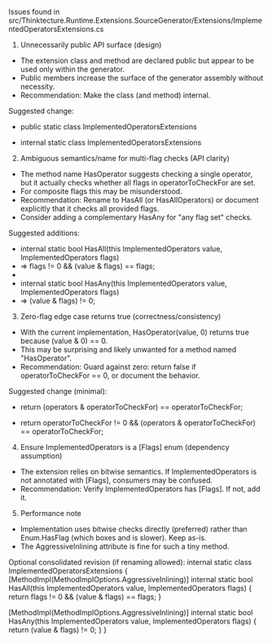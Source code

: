 Issues found in src/Thinktecture.Runtime.Extensions.SourceGenerator/Extensions/ImplementedOperatorsExtensions.cs

1) Unnecessarily public API surface (design)
- The extension class and method are declared public but appear to be used only within the generator.
- Public members increase the surface of the generator assembly without necessity.
- Recommendation: Make the class (and method) internal.

Suggested change:
- public static class ImplementedOperatorsExtensions
+ internal static class ImplementedOperatorsExtensions

2) Ambiguous semantics/name for multi-flag checks (API clarity)
- The method name HasOperator suggests checking a single operator, but it actually checks whether all flags in operatorToCheckFor are set.
- For composite flags this may be misunderstood.
- Recommendation: Rename to HasAll (or HasAllOperators) or document explicitly that it checks all provided flags.
- Consider adding a complementary HasAny for &#34;any flag set&#34; checks.

Suggested additions:
+ internal static bool HasAll(this ImplementedOperators value, ImplementedOperators flags)
+    => flags != 0 && (value & flags) == flags;
+
+ internal static bool HasAny(this ImplementedOperators value, ImplementedOperators flags)
+    => (value & flags) != 0;

3) Zero-flag edge case returns true (correctness/consistency)
- With the current implementation, HasOperator(value, 0) returns true because (value & 0) == 0.
- This may be surprising and likely unwanted for a method named &#34;HasOperator&#34;.
- Recommendation: Guard against zero: return false if operatorToCheckFor == 0, or document the behavior.

Suggested change (minimal):
-    return (operators & operatorToCheckFor) == operatorToCheckFor;
+    return operatorToCheckFor != 0 && (operators & operatorToCheckFor) == operatorToCheckFor;

4) Ensure ImplementedOperators is a [Flags] enum (dependency assumption)
- The extension relies on bitwise semantics. If ImplementedOperators is not annotated with [Flags], consumers may be confused.
- Recommendation: Verify ImplementedOperators has [Flags]. If not, add it.

5) Performance note
- Implementation uses bitwise checks directly (preferred) rather than Enum.HasFlag (which boxes and is slower). Keep as-is.
- The AggressiveInlining attribute is fine for such a tiny method.

Optional consolidated revision (if renaming allowed):
internal static class ImplementedOperatorsExtensions
{
   [MethodImpl(MethodImplOptions.AggressiveInlining)]
   internal static bool HasAll(this ImplementedOperators value, ImplementedOperators flags)
   {
      return flags != 0 && (value & flags) == flags;
   }

   [MethodImpl(MethodImplOptions.AggressiveInlining)]
   internal static bool HasAny(this ImplementedOperators value, ImplementedOperators flags)
   {
      return (value & flags) != 0;
   }
}
